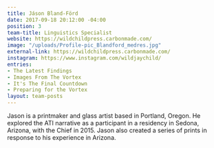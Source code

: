 ```yaml
---
title: Jáson Bland-Förd
date: 2017-09-18 20:12:00 -04:00
position: 3
team-title: Linguistics Specialist
website: https://wildchildpress.carbonmade.com/
image: "/uploads/Profile-pic_Blandford_medres.jpg"
external-link: https://wildchildpress.carbonmade.com/
instagram: https://www.instagram.com/wildjaychild/
entries:
- The Latest Findings
- Images From The Vortex
- It's The Final Countdown
- Preparing for the Vortex
layout: team-posts
---
```


Jason is a printmaker and glass artist based in Portland, Oregon. He explored the ATI narrative as a participant in a residency in Sedona, Arizona, with the Chief in 2015. Jason also created a series of prints in response to his experience in Arizona.
